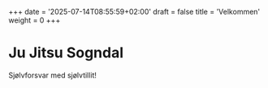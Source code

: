 +++
date = '2025-07-14T08:55:59+02:00'
draft = false
title = 'Velkommen'
weight = 0
+++

# Ju Jitsu Sogndal
Sjølvforsvar med sjølvtillit!